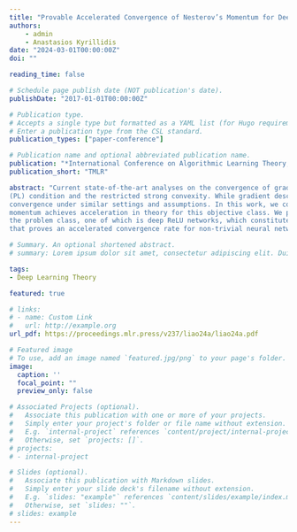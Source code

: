 ```yaml
---
title: "Provable Accelerated Convergence of Nesterov’s Momentum for Deep ReLU Neural Networks"
authors:
    - admin
    - Anastasios Kyrillidis
date: "2024-03-01T00:00:00Z"
doi: ""

reading_time: false

# Schedule page publish date (NOT publication's date).
publishDate: "2017-01-01T00:00:00Z"

# Publication type.
# Accepts a single type but formatted as a YAML list (for Hugo requirements).
# Enter a publication type from the CSL standard.
publication_types: ["paper-conference"]

# Publication name and optional abbreviated publication name.
publication: "*International Conference on Algorithmic Learning Theory, 2024*"
publication_short: "TMLR"

abstract: "Current state-of-the-art analyses on the convergence of gradient descent for training neural networks focus on characterizing properties of the loss landscape, such as the Polyak-Łojaciewicz
(PL) condition and the restricted strong convexity. While gradient descent converges linearly under such conditions, it remains an open question whether Nesterov’s momentum enjoys accelerated
convergence under similar settings and assumptions. In this work, we consider a new class of objective functions, where only a subset of the parameters satisfies strong convexity, and show Nesterov’s
momentum achieves acceleration in theory for this objective class. We provide two realizations of
the problem class, one of which is deep ReLU networks, which constitutes this work as the first
that proves an accelerated convergence rate for non-trivial neural network architectures."

# Summary. An optional shortened abstract.
# summary: Lorem ipsum dolor sit amet, consectetur adipiscing elit. Duis posuere tellus ac convallis placerat. Proin tincidunt magna sed ex sollicitudin condimentum.

tags:
- Deep Learning Theory

featured: true

# links:
# - name: Custom Link
#   url: http://example.org
url_pdf: https://proceedings.mlr.press/v237/liao24a/liao24a.pdf

# Featured image
# To use, add an image named `featured.jpg/png` to your page's folder. 
image:
  caption: ''
  focal_point: ""
  preview_only: false

# Associated Projects (optional).
#   Associate this publication with one or more of your projects.
#   Simply enter your project's folder or file name without extension.
#   E.g. `internal-project` references `content/project/internal-project/index.md`.
#   Otherwise, set `projects: []`.
# projects:
# - internal-project

# Slides (optional).
#   Associate this publication with Markdown slides.
#   Simply enter your slide deck's filename without extension.
#   E.g. `slides: "example"` references `content/slides/example/index.md`.
#   Otherwise, set `slides: ""`.
# slides: example
---
```


<!-- This work is driven by the results in my [previous paper](/publication/conference-paper/) on LLMs.

{{% callout note %}}
Create your slides in Markdown - click the *Slides* button to check out the example.
{{% /callout %}}

Add the publication's **full text** or **supplementary notes** here. You can use rich formatting such as including [code, math, and images](https://docs.hugoblox.com/content/writing-markdown-latex/). -->
